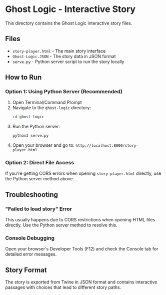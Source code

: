 # Ghost Logic - Interactive Story

This directory contains the Ghost Logic interactive story files.

## Files
- `story-player.html` - The main story interface
- `Ghost-Logic.JSON` - The story data in JSON format
- `serve.py` - Python server script to run the story locally

## How to Run

### Option 1: Using Python Server (Recommended)
1. Open Terminal/Command Prompt
2. Navigate to the `ghost-logic` directory:
   ```bash
   cd ghost-logic
   ```
3. Run the Python server:
   ```bash
   python3 serve.py
   ```
4. Open your browser and go to: `http://localhost:8000/story-player.html`

### Option 2: Direct File Access
If you're getting CORS errors when opening `story-player.html` directly, use the Python server method above.

## Troubleshooting

### "Failed to load story" Error
This usually happens due to CORS restrictions when opening HTML files directly. Use the Python server method to resolve this.

### Console Debugging
Open your browser's Developer Tools (F12) and check the Console tab for detailed error messages.

## Story Format
The story is exported from Twine in JSON format and contains interactive passages with choices that lead to different story paths. 